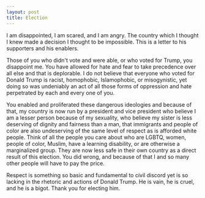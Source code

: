 ```yaml
---
layout: post
title: Election
---
```


I am disappointed, I am scared, and I am angry. The country which I thought I knew made a decision I thought to be impossible. This is a letter to his supporters and his enablers.

Those of you who didn't vote and were able, or who voted for Trump, you disappoint me. You have allowed for hate and fear to take precedence over all else and that is deplorable. I do not believe that everyone who voted for Donald Trump is racist, homophobic, Islamophobic, or misogynistic, yet doing so was undeniably an act of all those forms of oppression and hate perpetrated by each and every one of you.

You enabled and proliferated these dangerous ideologies and because of that, my country is now run by a president and vice president who believe I am a lesser person because of my sexuality, who believe my sister is less deserving of dignity and fairness than a man, that immigrants and people of color are also undeserving of the same level of respect as is afforded white people. Think of all the people you care about who are LGBTQ, women, people of color, Muslim, have a learning disability, or are otherwise a marginalized group. They are now less safe in their own country as a direct result of this election. You did wrong, and because of that I and so many other people will have to pay the price.

Respect is something so basic and fundamental to civil discord yet is so lacking in the rhetoric and actions of Donald Trump. He is vain, he is cruel, and he is a bigot. Thank you for electing him.

